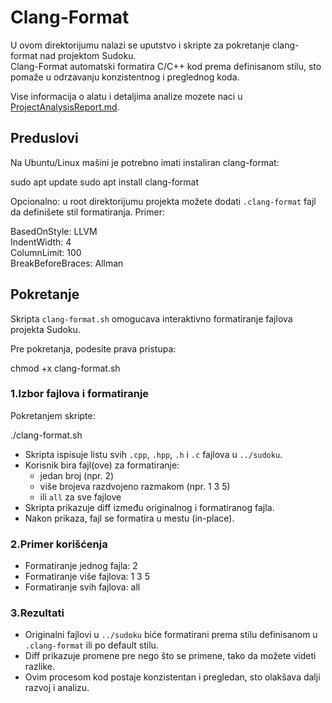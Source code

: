 # Clang-Format

U ovom direktorijumu nalazi se uputstvo i skripte za pokretanje clang-format nad projektom Sudoku.  
Clang-Format automatski formatira C/C++ kod prema definisanom stilu, sto pomaže u odrzavanju konzistentnog i preglednog koda.

Vise informacija o alatu i detaljima analize mozete naci u [ProjectAnalysisReport.md](../ProjectAnalysisReport.md).

## Preduslovi

Na Ubuntu/Linux mašini je potrebno imati instaliran clang-format:

sudo apt update
sudo apt install clang-format

Opcionalno: u root direktorijumu projekta možete dodati `.clang-format` fajl da definišete stil formatiranja. Primer:

BasedOnStyle: LLVM  
IndentWidth: 4  
ColumnLimit: 100  
BreakBeforeBraces: Allman

## Pokretanje

Skripta `clang-format.sh` omogucava interaktivno formatiranje fajlova projekta Sudoku.

Pre pokretanja, podesite prava pristupa:

chmod +x clang-format.sh

### 1.Izbor fajlova i formatiranje

Pokretanjem skripte:

./clang-format.sh

- Skripta ispisuje listu svih `.cpp`, `.hpp`, `.h` i `.c` fajlova u `../sudoku`.
- Korisnik bira fajl(ove) za formatiranje:
  - jedan broj (npr. 2)
  - više brojeva razdvojeno razmakom (npr. 1 3 5)
  - ili `all` za sve fajlove
- Skripta prikazuje diff između originalnog i formatiranog fajla.
- Nakon prikaza, fajl se formatira u mestu (in-place).

### 2.Primer korišćenja

- Formatiranje jednog fajla: 2  
- Formatiranje više fajlova: 1 3 5  
- Formatiranje svih fajlova: all

### 3.Rezultati

- Originalni fajlovi u `../sudoku` biće formatirani prema stilu definisanom u `.clang-format` ili po default stilu.
- Diff prikazuje promene pre nego što se primene, tako da možete videti razlike.
- Ovim procesom kod postaje konzistentan i pregledan, sto olakšava dalji razvoj i analizu.

